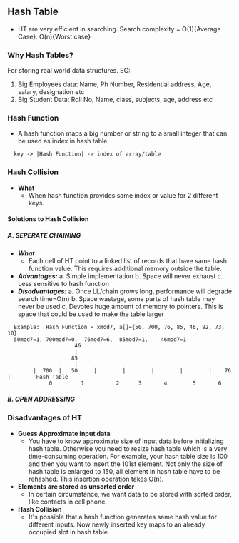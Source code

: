 ## Hash Table
  - HT are very efficient in searching. Search complexity = O(1){Average Case}. O(n){Worst case}

### Why Hash Tables?
For storing real world data structures. EG:
  1. Big Employees data:    Name, Ph Number, Residential address, Age, salary, designation etc
  2. Big Student Data:    Roll No, Name, class, subjects, age, address etc

### Hash Function
  - A hash function maps a big number or string to a small integer that can be used as index in hash table. 
```
  key -> |Hash Function| -> index of array/table
```

### Hash Collision
  - **What**
    - When hash function provides same index or value for 2 different keys.
    
#### Solutions to Hash Collision
##### A. SEPERATE CHAINING
  - ***What*** 
    - Each cell of HT point to a linked list of records that have same hash function value. This requires additional memory outside the table.
  - ***Advantages:*** 
    a. Simple implementation
    b. Space will never exhaust
    c. Less sensitive to hash function
  - ***Disadvantages:***
    a. Once LL/chain grows long, performance will degrade search time=O(n)
    b. Space wastage, some parts of hash table may never be used
    c. Devotes huge amount of memory to pointers. This is space that could be used to make the table larger
```
  Example:  Hash Function = xmod7, a[]={50, 700, 76, 85, 46, 92, 73, 10}        
  50mod7=1, 700mod7=0,  76mod7=6,  85mod7=1,    46mod7=1
                     46
                     |
                    85
                     |
        |  700  |   50     |        |        |        |        |    76    |        Hash Table
             0         1          2      3       4        5       6
```
    
##### B. OPEN ADDRESSING

### Disadvantages of HT
  - **Guess Approximate input data**
    - You have to know approximate size of input data before initializing hash table. Otherwise you need to resize hash table which is a very time-consuming operation. For example, your hash table size is 100 and then you want to               insert the 101st element. Not only the size of hash table is enlarged to 150, all element in hash table have to be rehashed. This insertion operation takes O(n).
  - **Elements are stored as unsorted order**
    - In certain circumstance, we want data to be stored with sorted order, like contacts in cell phone.
  - **Hash Collision**
    - It's possible that a hash function generates same hash value for different inputs. Now newly inserted key maps to an already occupied slot in hash table
